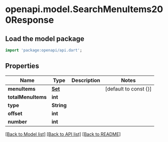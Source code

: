 # openapi.model.SearchMenuItems200Response

## Load the model package
```dart
import 'package:openapi/api.dart';
```

## Properties
Name | Type | Description | Notes
------------ | ------------- | ------------- | -------------
**menuItems** | [**Set<MenuItem>**](MenuItem.md) |  | [default to const {}]
**totalMenuItems** | **int** |  | 
**type** | **String** |  | 
**offset** | **int** |  | 
**number** | **int** |  | 

[[Back to Model list]](../README.md#documentation-for-models) [[Back to API list]](../README.md#documentation-for-api-endpoints) [[Back to README]](../README.md)


